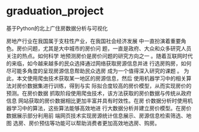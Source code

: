 # graduation_project
基于Python的北上广住房数据分析与可视化

房地产行业在我国属于支柱性产业，在我国社会经济发展
中一直扮演着重要角色。房价问题，尤其是大中城市的房价问
题，一直是政府、大众和众多研究人员关注的热点。如何科学
地预测房价是房价问题的研究方向之一
。随着互联网时代
的来临，如今越来越多的民众选择通过网络获取房源信息并进
行选房购房，如何尽可能多角度的呈现房源信息帮助民众选房
成为一个值得深入研究的课题
。
为此，本文使用爬虫技术获取某一地区的房源信息，然后
使用机器学习中的相关算法对房价数据集进行训练，得到与实
际拟合度较高的房价模型，从而实现房价的预测。在房价数据
抓取阶段使用爬虫技术，该方法获取的房价数据与传统从政府
信息 网站获取的房价数据相比更加丰富并具有时效性。在房
价数据分析时使用机器学习中的算法，这些算法能够高效地进
行大数据分析并建立房价模型。在房价数据展示部分利用前
端网页技术实现房源统计信息展示、房源信息检索筛选、地图
选房、房价预估等功能可以帮助消费者更加高效地选房、购房。
